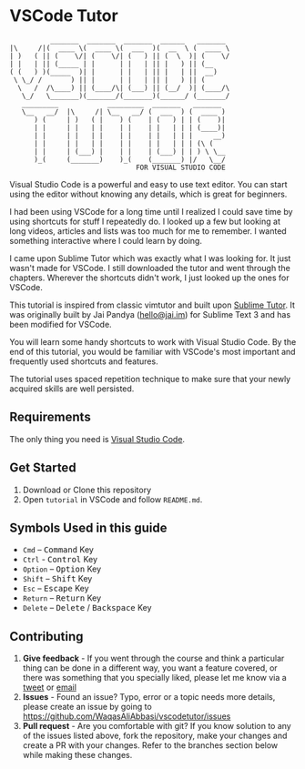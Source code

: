 # VSCode Tutor

```
          _______  _______  _______  ______   _______
|\     /|(  ____ \(  ____ \(  ___  )(  __  \ (  ____ \
| )   ( || (    \/| (    \/| (   ) || (  \  )| (    \/
| |   | || (_____ | |      | |   | || |   ) || (__
( (   ) )(_____  )| |      | |   | || |   | ||  __)
 \ \_/ /       ) || |      | |   | || |   ) || (
  \   /  /\____) || (____/\| (___) || (__/  )| (____/\
   \_/   \_______)(_______/(_______)(______/ (_______/
   _________            _________  _______   _______
   \__   __/  |\     /| \__   __/ (  ___  ) (  ____ )
      ) (     | )   ( |    ) (    | (   ) | | (    )|
      | |     | |   | |    | |    | |   | | | (____)|
      | |     | |   | |    | |    | |   | | |     __)
      | |     | |   | |    | |    | |   | | | (\ (
      | |     | (___) |    | |    | (___) | | ) \ \__
      )_(     (_______)    )_(    (_______) |/   \__/
                               FOR VISUAL STUDIO CODE
```

Visual Studio Code is a powerful and easy to use text editor. You can start
using the editor without knowing any details, which is great for beginners.

I had been using VSCode for a long time until I realized I could save time by
using shortcuts for stuff I repeatedly do. I looked up a few but looking at
long videos, articles and lists was too much for me to remember.
I wanted something interactive where I could learn by doing.

I came upon Sublime Tutor which was exactly what I was looking for. It just
wasn't made for VSCode. I still downloaded the tutor and went through the
chapters. Wherever the shortcuts didn't work, I just looked up the ones for
VSCode.

This tutorial is inspired from classic vimtutor and built upon [Sublime Tutor](https://sublimetutor.com/).
It was originally built by Jai Pandya (hello@jai.im) for Sublime Text 3 and
has been modified for VSCode.

You will learn some handy shortcuts to work with Visual Studio Code. By the
end of this tutorial, you would be familiar with VSCode's most important and
frequently used shortcuts and features.

The tutorial uses spaced repetition technique to make sure that your newly
acquired skills are well persisted.

## Requirements

The only thing you need is [Visual Studio Code](https://code.visualstudio.com/).

## Get Started

1. Download or Clone this repository
2. Open `tutorial` in VSCode and follow `README.md`.

## Symbols Used in this guide

- `Cmd` – <kbd>Command</kbd> Key
- `Ctrl` - <kbd>Control</kbd> Key
- `Option` – <kbd>Option</kbd> Key
- `Shift` – <kbd>Shift</kbd> Key
- `Esc` – <kbd>Escape</kbd> Key
- `Return` – <kbd>Return</kbd> Key
- `Delete` – <kbd>Delete</kbd> / <kbd>Backspace</kbd> Key

[1]: https://git-scm.com/ "Git is a version control system"

## Contributing

1. **Give feedback** -
   If you went through the course and think a particular thing can be done in
   a different way, you want a feature covered, or there was something that you
   specially liked, please let me know via a
   [tweet](https://twitter.com/totally_waqas/) or
   [email](mailto:waqas.abbasi@outlook.com?Subject=Feedback%20On%20VSCode%20Tutor)
2. **Issues** -
   Found an issue? Typo, error or a topic needs more details, please create an
   issue by going to https://github.com/WaqasAliAbbasi/vscodetutor/issues
3. **Pull request** -
   Are you comfortable with git? If you know solution to any of the issues
   listed above, fork the repository, make your changes and create a PR with
   your changes. Refer to the branches section below while making these changes.
